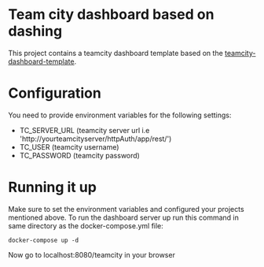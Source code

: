 # Team city dashboard based on dashing

This project contains a teamcity dashboard template based on the [teamcity-dashboard-template](https://github.com/nhsevidence/teamcity-dashboard-template).    

# Configuration

You need to provide environment variables for the following settings:
* TC_SERVER_URL (teamcity server url i.e 'http://yourteamcityserver/httpAuth/app/rest/')
* TC_USER (teamcity username)
* TC_PASSWORD (teamcity password)

# Running it up

Make sure to set the environment variables and configured your projects mentioned above.  To run the dashboard server up run this command in same directory as the docker-compose.yml file:

```
docker-compose up -d
```

Now go to localhost:8080/teamcity in your browser
